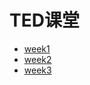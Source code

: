 # TED课堂

- <a href="https://chenjaipeng.github.io/week1/" target="_blank">week1</a>
- <a href="https://chenjaipeng.github.io/second-week/" target="_blank">week2</a>
- <a href="https://chenjaipeng.github.io/week3/" target="_blank">week3</a>  

